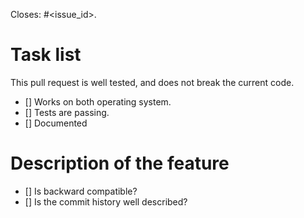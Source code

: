 Closes: #<issue_id>.   

# Task list

This pull request is well tested, and does not break the current code.   
- [] Works on both operating system.   
- [] Tests are passing.   
- [] Documented

# Description of the feature
- [] Is backward compatible?
- [] Is the commit history well described? 
